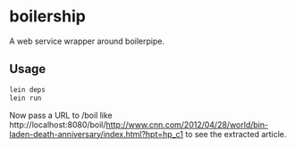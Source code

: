 # boilership

A web service wrapper around boilerpipe.

## Usage

```bash
lein deps
lein run
```

Now pass a URL to /boil like http://localhost:8080/boil/http://www.cnn.com/2012/04/28/world/bin-laden-death-anniversary/index.html?hpt=hp_c1 to see the extracted article.
